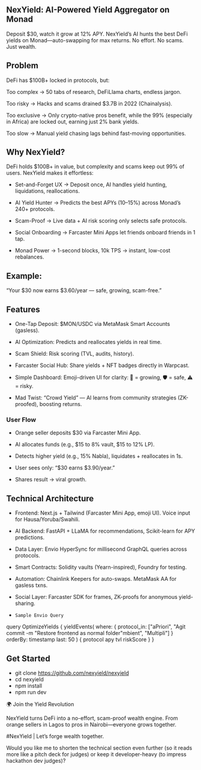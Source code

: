 ## NexYield: AI-Powered Yield Aggregator on Monad

Deposit $30, watch it grow at 12% APY. NexYield’s AI hunts the best DeFi yields on Monad—auto-swapping for max returns. No effort. No scams. Just wealth.

## Problem

DeFi has $100B+ locked in protocols, but:

Too complex → 50 tabs of research, DeFiLlama charts, endless jargon.

Too risky → Hacks and scams drained $3.7B in 2022 (Chainalysis).

Too exclusive → Only crypto-native pros benefit, while the 99% (especially in Africa) are locked out, earning just 2% bank yields.

Too slow → Manual yield chasing lags behind fast-moving opportunities.



## Why NexYield?

DeFi holds $100B+ in value, but complexity and scams keep out 99% of users.
NexYield makes it effortless:

- Set-and-Forget UX → Deposit once, AI handles yield hunting, liquidations, reallocations.

- AI Yield Hunter → Predicts the best APYs (10–15%) across Monad’s 240+ protocols.

- Scam-Proof → Live data + AI risk scoring only selects safe protocols.

- Social Onboarding → Farcaster Mini Apps let friends onboard friends in 1 tap.

- Monad Power → 1-second blocks, 10k TPS → instant, low-cost rebalances.

## Example:
“Your $30 now earns $3.60/year — safe, growing, scam-free.”

## Features

- One-Tap Deposit: $MON/USDC via MetaMask Smart Accounts (gasless).

- AI Optimization: Predicts and reallocates yields in real time.

- Scam Shield: Risk scoring (TVL, audits, history).

- Farcaster Social Hub: Share yields + NFT badges directly in Warpcast.

- Simple Dashboard: Emoji-driven UI for clarity: 🌱 = growing, 🛡️ = safe, ⚠️ = risky.

- Mad Twist: “Crowd Yield” — AI learns from community strategies (ZK-proofed), boosting returns.

### User Flow

- Orange seller deposits $30 via Farcaster Mini App.

- AI allocates funds (e.g., $15 to 8% vault, $15 to 12% LP).

- Detects higher yield (e.g., 15% Nabla), liquidates + reallocates in 1s.

- User sees only: “$30 earns $3.90/year.”

- Shares result → viral growth.

## Technical Architecture

- Frontend: Next.js + Tailwind (Farcaster Mini App, emoji UI). Voice input for Hausa/Yoruba/Swahili.

- AI Backend: FastAPI + LLaMA for recommendations, Scikit-learn for APY predictions.

- Data Layer: Envio HyperSync for millisecond GraphQL queries across protocols.

- Smart Contracts: Solidity vaults (Yearn-inspired), Foundry for testing.

- Automation: Chainlink Keepers for auto-swaps. MetaMask AA for gasless txns.

- Social Layer: Farcaster SDK for frames, ZK-proofs for anonymous yield-sharing.

-     Sample Envio Query

query OptimizeYields {
  yieldEvents(
    where: { protocol_in: ["aPriori", "Agit commit -m "Restore frontend as normal folder"mbient", "Multipli"] }
    orderBy: timestamp
    last: 50
  ) {
    protocol
    apy
    tvl
    riskScore
  }
}



## Get Started
- git clone https://github.com/nexyield/nexyield
- cd nexyield
- npm install
- npm run dev




🌍 Join the Yield Revolution

NexYield turns DeFi into a no-effort, scam-proof wealth engine.
From orange sellers in Lagos to pros in Nairobi—everyone grows together.

#NexYield | Let’s forge wealth together.

Would you like me to shorten the technical section even further (so it reads more like a pitch deck for judges) or keep it developer-heavy (to impress hackathon dev judges)?